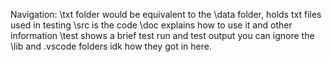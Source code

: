 Navigation:
\txt folder would be equivalent to the \data folder, holds txt files used in testing
\src is the code
\doc explains how to use it and other information
\test shows a brief test run and test output
you can ignore the \lib and \.vscode folders idk how they got in here.